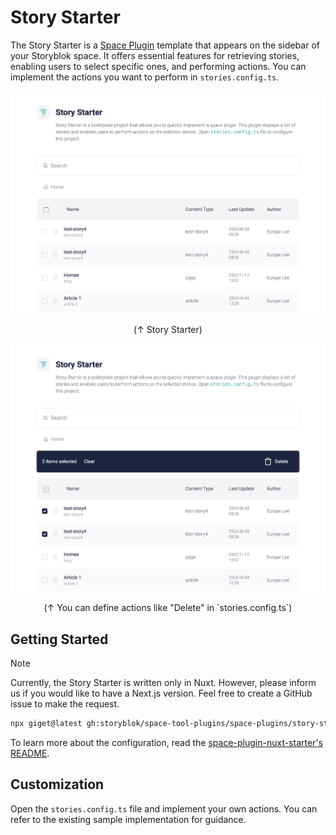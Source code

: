 # Story Starter

The Story Starter is a [Space Plugin](https://www.storyblok.com/docs/plugins/custom-application) template that appears on the sidebar of your Storyblok space. It offers essential features for retrieving stories, enabling users to select specific ones, and performing actions. You can implement the actions you want to perform in `stories.config.ts`.

<p align="center">
  <img src="./docs/screenshot1.png" alt="Screenshot 1" width="600" />
</p>
<p align="center">(↑ Story Starter)</p>

<p align="center">
  <img src="./docs/screenshot2.png" alt="Screenshot 2" width="600" />
</p>
<p align="center">(↑ You can define actions like "Delete" in `stories.config.ts`)</p>

## Getting Started

> [!NOTE]
> Currently, the Story Starter is written only in Nuxt. However, please inform us if you would like to have a Next.js version. Feel free to create a GitHub issue to make the request.

```sh
npx giget@latest gh:storyblok/space-tool-plugins/space-plugins/story-starter YOUR-PROJECT-NAME
```

To learn more about the configuration, read the [space-plugin-nuxt-starter's README](https://github.com/storyblok/space-tool-plugins/blob/main/space-plugin-nuxt-starter/README.md#configuration).

## Customization

Open the `stories.config.ts` file and implement your own actions. You can refer to the existing sample implementation for guidance.

